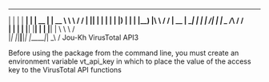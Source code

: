  _    _ ______ _      _____  ______ _____     __      __
| |  | |  ____| |    |  __ \|  ____|  __ \    \ \    / /
| |__| | |__  | |    | |__) | |__  | |__) |____\ \  / / 
|  __  |  __| | |    |  ___/|  __| |  _  /______\ \/ /  
| |  | | |____| |____| |    | |____| | \ \       \  /   
|_|  |_|______|______|_|    |______|_|  \_\       \/
Jou-Kh
VirusTotal API3

Before using the package from the command line, you must create an environment variable vt_api_key in which to place the value of the access key to the VirusTotal API functions
